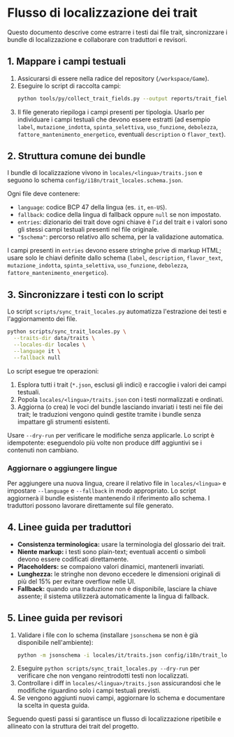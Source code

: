 # Flusso di localizzazione dei trait

Questo documento descrive come estrarre i testi dai file trait, sincronizzare i
bundle di localizzazione e collaborare con traduttori e revisori.

## 1. Mappare i campi testuali

1. Assicurarsi di essere nella radice del repository (`/workspace/Game`).
2. Eseguire lo script di raccolta campi:
   ```bash
   python tools/py/collect_trait_fields.py --output reports/trait_fields.json
   ```
3. Il file generato riepiloga i campi presenti per tipologia. Usarlo per
   individuare i campi testuali che devono essere estratti (ad esempio `label`,
   `mutazione_indotta`, `spinta_selettiva`, `uso_funzione`, `debolezza`,
   `fattore_mantenimento_energetico`, eventuali `description` o `flavor_text`).

## 2. Struttura comune dei bundle

I bundle di localizzazione vivono in `locales/<lingua>/traits.json` e seguono
lo schema `config/i18n/trait_locales.schema.json`.

Ogni file deve contenere:

- `language`: codice BCP 47 della lingua (es. `it`, `en-US`).
- `fallback`: codice della lingua di fallback oppure `null` se non impostato.
- `entries`: dizionario dei trait dove ogni chiave è l'`id` del trait e i valori
  sono gli stessi campi testuali presenti nel file originale.
- `"$schema"`: percorso relativo allo schema, per la validazione automatica.

I campi presenti in `entries` devono essere stringhe prive di markup HTML; usare
solo le chiavi definite dallo schema (`label`, `description`, `flavor_text`,
`mutazione_indotta`, `spinta_selettiva`, `uso_funzione`, `debolezza`,
`fattore_mantenimento_energetico`).

## 3. Sincronizzare i testi con lo script

Lo script `scripts/sync_trait_locales.py` automatizza l'estrazione dei testi e
l'aggiornamento dei file.

```bash
python scripts/sync_trait_locales.py \
  --traits-dir data/traits \
  --locales-dir locales \
  --language it \
  --fallback null
```

Lo script esegue tre operazioni:

1. Esplora tutti i trait (`*.json`, esclusi gli indici) e raccoglie i valori dei
   campi testuali.
2. Popola `locales/<lingua>/traits.json` con i testi normalizzati e ordinati.
3. Aggiorna (o crea) le voci del bundle lasciando invariati i testi nei file
   dei trait; le traduzioni vengono quindi gestite tramite i bundle senza
   impattare gli strumenti esistenti.

Usare `--dry-run` per verificare le modifiche senza applicarle. Lo script è
idempotente: eseguendolo più volte non produce diff aggiuntivi se i contenuti non
cambiano.

### Aggiornare o aggiungere lingue

Per aggiungere una nuova lingua, creare il relativo file in `locales/<lingua>` e
impostare `--language` e `--fallback` in modo appropriato. Lo script aggiornerà
il bundle esistente mantenendo il riferimento allo schema. I traduttori
possono lavorare direttamente sul file generato.

## 4. Linee guida per traduttori

- **Consistenza terminologica:** usare la terminologia del glossario dei trait.
- **Niente markup:** i testi sono plain-text; eventuali accenti o simboli devono
  essere codificati direttamente.
- **Placeholders:** se compaiono valori dinamici, mantenerli invariati.
- **Lunghezza:** le stringhe non devono eccedere le dimensioni originali di più
  del 15% per evitare overflow nelle UI.
- **Fallback:** quando una traduzione non è disponibile, lasciare la chiave
  assente; il sistema utilizzerà automaticamente la lingua di fallback.

## 5. Linee guida per revisori

1. Validare i file con lo schema (installare `jsonschema` se non è già
   disponibile nell'ambiente):
   ```bash
   python -m jsonschema -i locales/it/traits.json config/i18n/trait_locales.schema.json
   ```
2. Eseguire `python scripts/sync_trait_locales.py --dry-run` per verificare che
   non vengano reintrodotti testi non localizzati.
3. Controllare i diff in `locales/<lingua>/traits.json` assicurandosi che le
   modifiche riguardino solo i campi testuali previsti.
4. Se vengono aggiunti nuovi campi, aggiornare lo schema e documentare la scelta
   in questa guida.

Seguendo questi passi si garantisce un flusso di localizzazione ripetibile e
allineato con la struttura dei trait del progetto.
